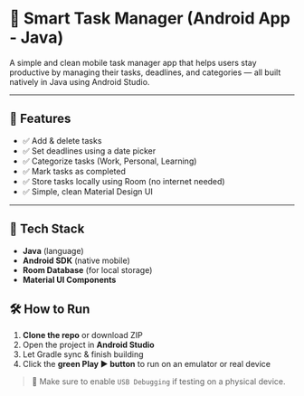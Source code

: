 # 📱 Smart Task Manager (Android App - Java)

A simple and clean mobile task manager app that helps users stay productive by managing their tasks, deadlines, and categories — all built natively in Java using Android Studio.

---

## 🚀 Features

- ✅ Add & delete tasks
- ✅ Set deadlines using a date picker
- ✅ Categorize tasks (Work, Personal, Learning)
- ✅ Mark tasks as completed
- ✅ Store tasks locally using Room (no internet needed)
- ✅ Simple, clean Material Design UI

---

## 🧱 Tech Stack

- **Java** (language)
- **Android SDK** (native mobile)
- **Room Database** (for local storage)
- **Material UI Components**

## 🛠 How to Run

1. **Clone the repo** or download ZIP
2. Open the project in **Android Studio**
3. Let Gradle sync & finish building
4. Click the **green Play ▶️ button** to run on an emulator or real device

> 📌 Make sure to enable `USB Debugging` if testing on a physical device.


